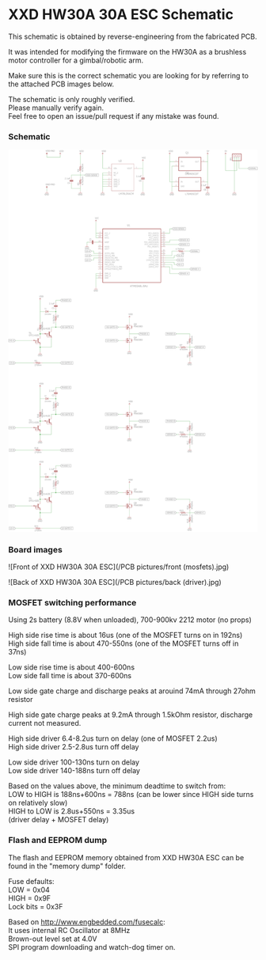 # XXD HW30A 30A ESC Schematic

This schematic is obtained by reverse-engineering from the fabricated PCB.

It was intended for modifying the firmware on the HW30A as a brushless motor controller for a gimbal/robotic arm.

Make sure this is the correct schematic you are looking for by referring to the attached PCB images below.

The schematic is only roughly verified.  
Please manually verify again.  
Feel free to open an issue/pull request if any mistake was found.  

### Schematic

![Reverse-engineered schematic of XXD HW30A 30A ESC](schematic.png)


### Board images

![Front of XXD HW30A 30A ESC](/PCB pictures/front (mosfets).jpg)


![Back of XXD HW30A 30A ESC](/PCB pictures/back (driver).jpg)

### MOSFET switching performance

Using 2s battery (8.8V when unloaded), 700-900kv 2212 motor (no props)

High side rise time is about 16us (one of the MOSFET turns on in 192ns)  
High side fall time is about 470-550ns (one of the MOSFET turns off in 37ns)

Low side rise time is about 400-600ns  
Low side fall time is about 370-600ns

Low side gate charge and discharge peaks at arouind 74mA through 27ohm resistor

High side gate charge peaks at 9.2mA through 1.5kOhm resistor, discharge current not measured.


High side driver 6.4-8.2us turn on delay (one of MOSFET 2.2us)  
High side driver 2.5-2.8us turn off delay

Low side driver 100-130ns turn on delay  
Low side driver 140-188ns turn off delay

Based on the values above, the minimum deadtime to switch from:  
LOW to HIGH is 188ns+600ns = 788ns (can be lower since HIGH side turns on relatively slow)  
HIGH to LOW is 2.8us+550ns = 3.35us  
(driver delay + MOSFET delay)


### Flash and EEPROM dump

The flash and EEPROM memory obtained from XXD HW30A ESC can be found in the "memory dump" folder.  

Fuse defaults:  
LOW = 0x04  
HIGH = 0x9F  
Lock bits = 0x3F  

Based on http://www.engbedded.com/fusecalc:  
It uses internal RC Oscillator at 8MHz  
Brown-out level set at 4.0V  
SPI program downloading and watch-dog timer on.
